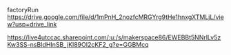 
factoryRun
https://drive.google.com/file/d/1mPnH_2nozfcMRGYrg9tHe1hnxgXTMLjL/view?usp=drive_link


https://live4utccac.sharepoint.com/:u:/s/makerspace86/EWEBBt5NNrlLv5zKw3SS-nsBIdHInSB_jKl89OI2cKF2_g?e=GGBMcq

